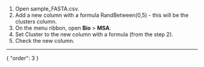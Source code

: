 1. Open sample_FASTA.csv.
2. Add a new column with a formula RandBetween(0,5) - this will be the clusters column.
3. On the menu ribbon, open **Bio** > **MSA**.
4. Set Cluster to the new column with a formula (from the step 2).
5. Check the new column.
---
{
  "order": 3
}